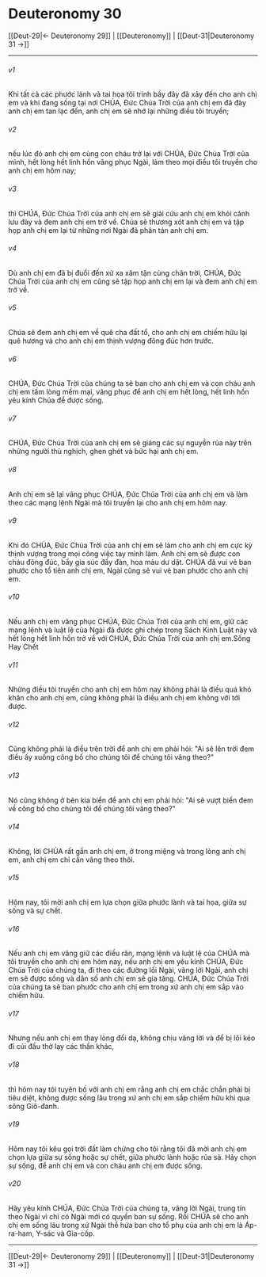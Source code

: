# Deuteronomy 30

[[Deut-29|← Deuteronomy 29]] | [[Deuteronomy]] | [[Deut-31|Deuteronomy 31 →]]
***



###### v1 
Khi tất cả các phước lành và tai họa tôi trình bầy đây đã xảy đến cho anh chị em và khi đang sống tại nơi CHÚA, Đức Chúa Trời của anh chị em đã đày anh chị em tan lạc đến, anh chị em sẽ nhớ lại những điều tôi truyền; 

###### v2 
nếu lúc đó anh chị em cùng con cháu trở lại với CHÚA, Đức Chúa Trời của mình, hết lòng hết linh hồn vâng phục Ngài, làm theo mọi điều tôi truyền cho anh chị em hôm nay; 

###### v3 
thì CHÚA, Đức Chúa Trời của anh chị em sẽ giải cứu anh chị em khỏi cảnh lưu đày và đem anh chị em trở về. Chúa sẽ thương xót anh chị em và tập họp anh chị em lại từ những nơi Ngài đã phân tán anh chị em. 

###### v4 
Dù anh chị em đã bị đuổi đến xứ xa xăm tận cùng chân trời, CHÚA, Đức Chúa Trời của anh chị em cũng sẽ tập họp anh chị em lại và đem anh chị em trở về. 

###### v5 
Chúa sẽ đem anh chị em về quê cha đất tổ, cho anh chị em chiếm hữu lại quê hương và cho anh chị em thịnh vượng đông đúc hơn trước. 

###### v6 
CHÚA, Đức Chúa Trời của chúng ta sẽ ban cho anh chị em và con cháu anh chị em tấm lòng mềm mại, vâng phục để anh chị em hết lòng, hết linh hồn yêu kính Chúa để được sống. 

###### v7 
CHÚA, Đức Chúa Trời của anh chị em sẽ giáng các sự nguyền rủa này trên những người thù nghịch, ghen ghét và bức hại anh chị em. 

###### v8 
Anh chị em sẽ lại vâng phục CHÚA, Đức Chúa Trời của anh chị em và làm theo các mạng lệnh Ngài mà tôi truyền lại cho anh chị em hôm nay. 

###### v9 
Khi đó CHÚA, Đức Chúa Trời của anh chị em sẽ làm cho anh chị em cực kỳ thịnh vượng trong mọi công việc tay mình làm. Anh chị em sẽ được con cháu đông đúc, bầy gia súc đầy đàn, hoa màu dư dật. CHÚA đã vui vẻ ban phước cho tổ tiên anh chị em, Ngài cũng sẽ vui vẻ ban phước cho anh chị em. 

###### v10 
Nếu anh chị em vâng phục CHÚA, Đức Chúa Trời của anh chị em, giữ các mạng lệnh và luật lệ của Ngài đã được ghi chép trong Sách Kinh Luật này và hết lòng hết linh hồn trở về với CHÚA, Đức Chúa Trời của anh chị em.Sống Hay Chết 

###### v11 
Những điều tôi truyền cho anh chị em hôm nay không phải là điều quá khó khăn cho anh chị em, cũng không phải là điều anh chị em không với tới được. 

###### v12 
Cũng không phải là điều trên trời để anh chị em phải hỏi: "Ai sẽ lên trời đem điều ấy xuống công bố cho chúng tôi để chúng tôi vâng theo?" 

###### v13 
Nó cũng không ở bên kia biển để anh chị em phải hỏi: "Ai sẽ vượt biển đem về công bố cho chúng tôi để chúng tôi vâng theo?" 

###### v14 
Không, lời CHÚA rất gần anh chị em, ở trong miệng và trong lòng anh chị em, anh chị em chỉ cần vâng theo thôi. 

###### v15 
Hôm nay, tôi mời anh chị em lựa chọn giữa phước lành và tai họa, giữa sự sống và sự chết. 

###### v16 
Nếu anh chị em vâng giữ các điều răn, mạng lệnh và luật lệ của CHÚA mà tôi truyền cho anh chị em hôm nay, nếu anh chị em yêu kính CHÚA, Đức Chúa Trời của chúng ta, đi theo các đường lối Ngài, vâng lời Ngài, anh chị em sẽ được sống và dân số anh chị em sẽ gia tăng. CHÚA, Đức Chúa Trời của chúng ta sẽ ban phước cho anh chị em trong xứ anh chị em sắp vào chiếm hữu. 

###### v17 
Nhưng nếu anh chị em thay lòng đổi dạ, không chịu vâng lời và để bị lôi kéo đi cúi đầu thờ lạy các thần khác, 

###### v18 
thì hôm nay tôi tuyên bố với anh chị em rằng anh chị em chắc chắn phải bị tiêu diệt, không được sống lâu trong xứ anh chị em sắp chiếm hữu khi qua sông Giô-đanh. 

###### v19 
Hôm nay tôi kêu gọi trời đất làm chứng cho tôi rằng tôi đã mời anh chị em chọn lựa giữa sự sống hoặc sự chết, giữa phước lành hoặc rủa sả. Hãy chọn sự sống, để anh chị em và con cháu anh chị em được sống. 

###### v20 
Hãy yêu kính CHÚA, Đức Chúa Trời của chúng ta, vâng lời Ngài, trung tín theo Ngài vì chỉ có Ngài mới có quyền ban sự sống. Rồi CHÚA sẽ cho anh chị em sống lâu trong xứ Ngài thề hứa ban cho tổ phụ của anh chị em là Áp-ra-ham, Y-sác và Gia-cốp.

***
[[Deut-29|← Deuteronomy 29]] | [[Deuteronomy]] | [[Deut-31|Deuteronomy 31 →]]
